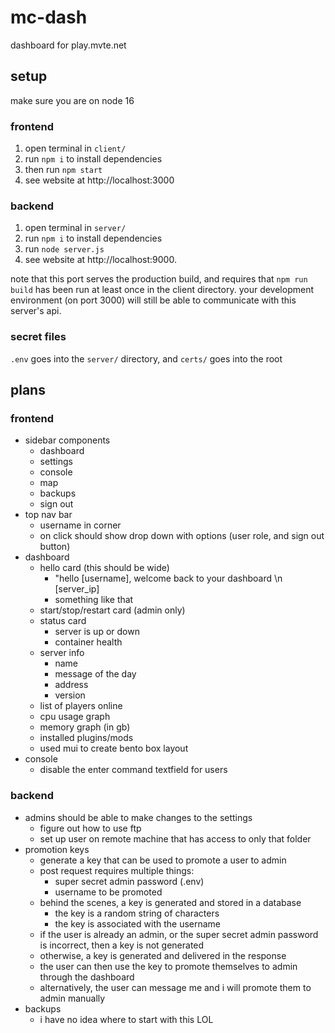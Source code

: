 # mc-dash
dashboard for play.mvte.net

## setup
make sure you are on node 16

### frontend
1. open terminal in `client/`
2. run `npm i` to install dependencies
3. then run `npm start`
4. see website at http://localhost:3000

### backend
1. open terminal in `server/`
2. run `npm i` to install dependencies
3. run `node server.js`
4. see website at http://localhost:9000.

note that this port serves the production build, and requires that `npm run build` has been run at least once in the client directory. your development environment (on port 3000) will still be able to communicate with this server's api.

### secret files
`.env` goes into the `server/` directory, and `certs/` goes into the root

## plans
### frontend
- sidebar components
  - dashboard
  - settings
  - console
  - map
  - backups
  - sign out
- top nav bar
  - username in corner
  - on click should show drop down with options (user role, and sign out button)
- dashboard
  - hello card (this should be wide)
    - "hello [username], welcome back to your dashboard \n [server_ip]
    - something like that
  - start/stop/restart card (admin only)
  - status card
    - server is up or down 
    - container health
  - server info
    - name
    - message of the day
    - address
    - version
  - list of players online
  - cpu usage graph
  - memory graph (in gb)
  - installed plugins/mods
  - used mui to create bento box layout
- console
  - disable the enter command textfield for users

### backend
- admins should be able to make changes to the settings
    - figure out how to use ftp
    - set up user on remote machine that has access to only that folder
- promotion keys
    - generate a key that can be used to promote a user to admin
    - post request requires multiple things:
        - super secret admin password (.env)
        - username to be promoted
    - behind the scenes, a key is generated and stored in a database
        - the key is a random string of characters
        - the key is associated with the username
    - if the user is already an admin, or the super secret admin password is incorrect, then a key is not generated
    - otherwise, a key is generated and delivered in the response
    - the user can then use the key to promote themselves to admin through the dashboard
    - alternatively, the user can message me and i will promote them to admin manually
- backups
    - i have no idea where to start with this LOL
